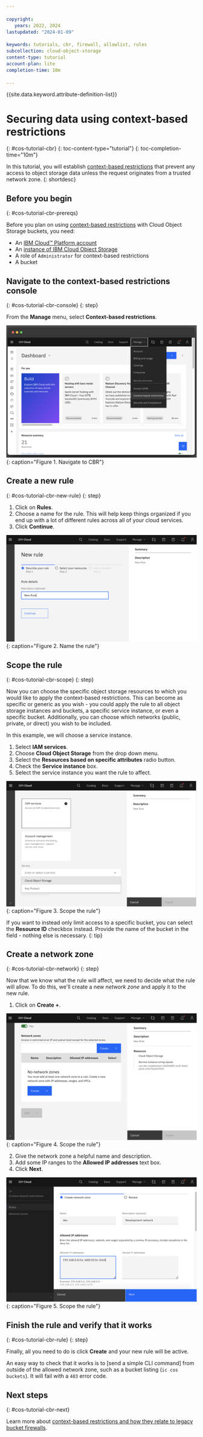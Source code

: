 ```yaml
---

copyright:
   years: 2022, 2024
lastupdated: "2024-01-09"

keywords: tutorials, cbr, firewall, allowlist, rules
subcollection: cloud-object-storage
content-type: tutorial
account-plan: lite
completion-time: 10m

---
```


{{site.data.keyword.attribute-definition-list}}

# Securing data using context-based restrictions
{: #cos-tutorial-cbr}
{: toc-content-type="tutorial"}
{: toc-completion-time="10m"}

In this tutorial, you will establish [context-based restrictions](/docs/cloud-object-storage?topic=cloud-object-storage-setting-a-firewall) that prevent any access to object storage data unless the request originates from a trusted network zone.
{: shortdesc}

## Before you begin
{: #cos-tutorial-cbr-prereqs}

Before you plan on using [context-based restrictions](/docs/cloud-object-storage?topic=cloud-object-storage-setting-a-firewall) with Cloud Object Storage buckets, you need:

- An [IBM Cloud™ Platform account](http://cloud.ibm.com/)
- An [instance of IBM Cloud Object Storage](/objectstorage/create)
- A role of `Administrator` for context-based restrictions
- A bucket

## Navigate to the context-based restrictions console
{: #cos-tutorial-cbr-console}
{: step}

From the **Manage** menu, select **Context-based restrictions**.

![Navigate to CBR](/images/cbr_1.png){: caption="Figure 1. Navigate to CBR"}

## Create a new rule
{: #cos-tutorial-cbr-new-rule}
{: step}

1. Click on **Rules**.
1. Choose a name for the rule. This will help keep things organized if you end up with a lot of different rules across all of your cloud services.
1. Click **Continue**.

![Name the rule](/images/cbr_3.png){: caption="Figure 2. Name the rule"}

## Scope the rule
{: #cos-tutorial-cbr-scope}
{: step}

Now you can choose the specific object storage resources to which you would like to apply the context-based restrictions. This can become as specific or generic as you wish - you could apply the rule to all object storage instances and buckets, a specific service instance, or even a specific bucket.  Additionally, you can choose which networks (public, private, or direct) you wish to be included.

In this example, we will choose a service instance.

1. Select **IAM services**.
2. Choose **Cloud Object Storage** from the drop down menu.
3. Select the **Resources based on specific attributes** radio button.
4. Check the **Service instance** box.
5. Select the service instance you want the rule to affect.

![Scope the rule](/images/cbr_4.png){: caption="Figure 3. Scope the rule"}


If you want to instead only limit access to a specific bucket, you can select the **Resource ID** checkbox instead.  Provide the name of the bucket in the field - nothing else is necessary.
{: tip}

## Create a network zone
{: #cos-tutorial-cbr-network}
{: step}

Now that we know what the rule will affect, we need to decide what the rule will allow. To do this, we'll create a new _network zone_ and apply it to the new rule.

1. Click on **Create +**.

![Scope the rule](/images/cbr_5.png){: caption="Figure 4. Scope the rule"}

2. Give the network zone a helpful name and description.
3. Add some IP ranges to the **Allowed IP addresses** text box.
4. Click **Next**.

![Scope the rule](/images/cbr_6.png){: caption="Figure 5. Scope the rule"}

## Finish the rule and verify that it works
{: #cos-tutorial-cbr-rule}
{: step}

Finally, all you need to do is click **Create** and your new rule will be active.

An easy way to check that it works is to [send a simple CLI command] from outside of the allowed network zone, such as a bucket listing (`ic cos buckets`).  It will fail with a `403` error code.

## Next steps
{: #cos-tutorial-cbr-next}

Learn more about [context-based restrictions and how they relate to legacy bucket firewalls](/docs/cloud-object-storage?topic=cloud-object-storage-setting-a-firewall).
